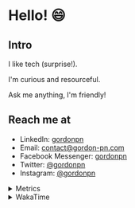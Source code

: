 # Hello! 😄

## Intro

I like tech (surprise!).

I'm curious and resourceful.

Ask me anything, I'm friendly!

## Reach me at

- LinkedIn: [gordonpn](https://www.linkedin.com/in/gordonpn/)
- Email: [contact@gordon-pn.com](mailto:contact@gordon-pn.com)
- Facebook Messenger: [gordonpn](https://www.messenger.com/t/Gordonpn)
- Twitter: [@gordonpn](https://twitter.com/Gordonpn)
- Instagram: [@gordonpn](https://www.instagram.com/gordonpn/)

<details>
  <summary>Metrics</summary>

  <img align="center" src="https://github.com/gordonpn/gordonpn/blob/master/github-metrics.svg" alt="GitHub Metrics">

</details>

<details>
  <summary>WakaTime</summary>

  <!--START_SECTION:waka-->
📊 **This Week I Spent My Time On** 

```text
💬 Programming Languages: 
Java                     6 hrs 37 mins       ███████████████████░░░░░░   74.59 % 
TypeScript               1 hr 37 mins        █████░░░░░░░░░░░░░░░░░░░░   18.19 % 
XML                      17 mins             █░░░░░░░░░░░░░░░░░░░░░░░░   03.32 % 
Prettier File            5 mins              ░░░░░░░░░░░░░░░░░░░░░░░░░   00.95 % 
JSON                     4 mins              ░░░░░░░░░░░░░░░░░░░░░░░░░   00.76 % 

🔥 Editors: 
IntelliJ                 8 hrs 3 mins        ███████████████████████░░   90.59 % 
VS Code                  50 mins             ██░░░░░░░░░░░░░░░░░░░░░░░   09.41 % 
```


 Last Updated on 20/10/2023 16:21:10 UTC
<!--END_SECTION:waka-->
</details>
